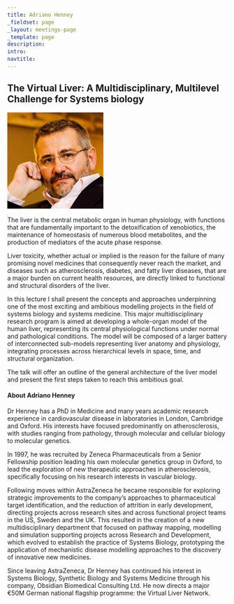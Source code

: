 ```yaml
---
title: Adriano Henney
_fieldset: page
_layout: meetings-page
_template: page
description:
intro:
navtitle:
---
```

## The Virtual Liver: A Multidisciplinary, Multilevel Challenge for Systems biology

<img src="/assets/img/people/220x220/adriano-henney.jpg" alt="" class="portrait-left" />

The liver is the central metabolic organ in human physiology, with functions that are fundamentally important to the detoxification of xenobiotics, the maintenance of homeostasis of numerous blood metabolites, and the production of mediators of the acute phase response. 

Liver toxicity, whether actual or implied is the reason for the failure of many promising novel medicines that consequently never reach the market, and diseases such as atherosclerosis, diabetes, and fatty liver diseases, that are a major burden on current health resources, are directly linked to functional and structural disorders of the liver. 

In this lecture I shall present the concepts and approaches underpinning one of the most exciting and ambitious modelling projects in the field of systems biology and systems medicine. This major multidisciplinary research program is aimed at developing a whole-organ model of the human liver, representing its central physiological functions under normal and pathological conditions. The model will be composed of a larger battery of interconnected sub-models representing liver anatomy and physiology, integrating processes across hierarchical levels in space, time, and structural organization. 

The talk will offer an outline of the general architecture of the liver model and present the first steps taken to reach this ambitious goal.

#### About Adriano Henney

Dr Henney has a PhD in Medicine and many years academic research experience in cardiovascular disease in laboratories in London, Cambridge and Oxford. His interests have focused predominantly on atherosclerosis, with studies ranging from pathology, through molecular and cellular biology to molecular genetics. 

In 1997, he was recruited by Zeneca Pharmaceuticals from a Senior Fellowship position leading his own molecular genetics group in Oxford, to lead the exploration of new therapeutic approaches in atherosclerosis, specifically focusing on his research interests in vascular biology. 

Following moves within AstraZeneca he became responsible for exploring strategic improvements to the company’s approaches to pharmaceutical target identification, and the reduction of attrition in early development, directing projects across research sites and across functional project teams in the US, Sweden and the UK. This resulted in the creation of a new multidisciplinary department that focused on pathway mapping, modelling and simulation supporting projects across Research and Development, which evolved to establish the practice of Systems Biology, prototyping the application of mechanistic disease modelling approaches to the discovery of innovative new medicines.  

Since leaving AstraZeneca, Dr Henney has continued his interest in Systems Biology, Synthetic Biology and Systems Medicine through his company, Obsidian Biomedical Consulting Ltd. He now directs a major €50M German national flagship programme: the Virtual Liver Network.
